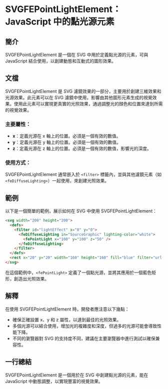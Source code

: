 <!--
Meta Description: # SVGFEPointLightElement：JavaScript 中的點光源元素 ## 簡介 SVGFEPointLightElement 是一個在 SVG 中用於定義點光源的元素，可與 JavaScript 結合使用，以創建動態和互動式的圖形效果。 ## 文檔 SVGFEPointLight...
Meta Keywords: svg, svgfepointlightelement, filter, javascript, 定義光源在
-->

# SVGFEPointLightElement：JavaScript 中的點光源元素

## 簡介
SVGFEPointLightElement 是一個在 SVG 中用於定義點光源的元素，可與 JavaScript 結合使用，以創建動態和互動式的圖形效果。

## 文檔
SVGFEPointLightElement 是 SVG 濾鏡效果的一部分，主要用於創建三維效果和光源效果。此元素可以在 SVG 濾鏡中使用，影響由其他圖形元素生成的視覺效果。使用此元素可以實現更真實的光照效果，通過調整光的顏色和位置來達到所需的視覺效果。

### 主要屬性：
- **x**：定義光源在 x 軸上的位置。必須是一個有效的數值。
- **y**：定義光源在 y 軸上的位置。必須是一個有效的數值。
- **z**：定義光源在 z 軸上的位置。必須是一個有效的數值，影響光的深度。

### 使用方式：
SVGFEPointLightElement 通常嵌入於 `<filter>` 標籤內，並與其他濾鏡元素（如 `<feDiffuseLighting>`）一起使用，來創建光照效果。

## 範例
以下是一個簡單的範例，展示如何在 SVG 中使用 SVGFEPointLightElement：

```html
<svg width="200" height="200">
  <defs>
    <filter id="lightEffect" x="0" y="0">
      <feDiffuseLighting in="SourceGraphic" lighting-color="white">
        <fePointLight x="100" y="100" z="50" />
      </feDiffuseLighting>
    </filter>
  </defs>
  <rect x="20" y="20" width="160" height="160" fill="blue" filter="url(#lightEffect)" />
</svg>
```

在這個範例中，`<fePointLight>` 定義了一個點光源，並將其應用於一個藍色矩形，創造出光照效果。

## 解釋
在使用 SVGFEPointLightElement 時，開發者應注意以下幾點：
- 確保正確設置 x、y 和 z 屬性，以達到最佳的光照效果。
- 多個光源可以結合使用，增加光的複雜度和深度，但過多的光源可能會導致性能下降。
- 不同的瀏覽器對 SVG 的支持度不同，建議在主要瀏覽器中進行測試以確保兼容性。

## 一行總結
SVGFEPointLightElement 是一個用於在 SVG 中創建點光源的元素，能在 JavaScript 中動態調整，以實現豐富的視覺效果。